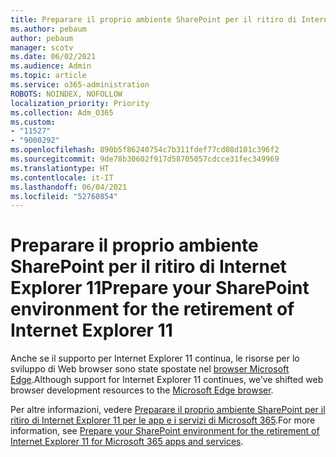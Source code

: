 ```yaml
---
title: Preparare il proprio ambiente SharePoint per il ritiro di Internet Explorer 11
ms.author: pebaum
author: pebaum
manager: scotv
ms.date: 06/02/2021
ms.audience: Admin
ms.topic: article
ms.service: o365-administration
ROBOTS: NOINDEX, NOFOLLOW
localization_priority: Priority
ms.collection: Adm_O365
ms.custom:
- "11527"
- "9000292"
ms.openlocfilehash: 890b5f86240754c7b311fdef77cd08d101c396f2
ms.sourcegitcommit: 9de78b30602f917d58705057cdcce31fec349969
ms.translationtype: HT
ms.contentlocale: it-IT
ms.lasthandoff: 06/04/2021
ms.locfileid: "52760854"
---
```

# <a name="prepare-your-sharepoint-environment-for-the-retirement-of-internet-explorer-11"></a><span data-ttu-id="7057b-102">Preparare il proprio ambiente SharePoint per il ritiro di Internet Explorer 11</span><span class="sxs-lookup"><span data-stu-id="7057b-102">Prepare your SharePoint environment for the retirement of Internet Explorer 11</span></span>

<span data-ttu-id="7057b-103">Anche se il supporto per Internet Explorer 11 continua, le risorse per lo sviluppo di Web browser sono state spostate nel [browser Microsoft Edge](https://www.microsoft.com/edge/business).</span><span class="sxs-lookup"><span data-stu-id="7057b-103">Although support for Internet Explorer 11 continues, we’ve shifted web browser development resources to the [Microsoft Edge browser](https://www.microsoft.com/edge/business).</span></span> 

<span data-ttu-id="7057b-104">Per altre informazioni, vedere [Preparare il proprio ambiente SharePoint per il ritiro di Internet Explorer 11 per le app e i servizi di Microsoft 365](/sharepoint/prepare-ie11).</span><span class="sxs-lookup"><span data-stu-id="7057b-104">For more information, see [Prepare your SharePoint environment for the retirement of Internet Explorer 11 for Microsoft 365 apps and services](/sharepoint/prepare-ie11).</span></span>

